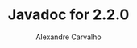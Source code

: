 ---
title: Javadoc for 2.2.0
author: Alexandre Carvalho
menu_title: 2.2.0
category: javadoc_docs
layout: iframe
iframe_url: /docs/2.2.0/javadoc/overview-summary.html
order: 3
---